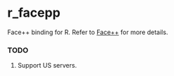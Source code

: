 r_facepp
===
Face++ binding for R. Refer to [Face++](https://www.faceplusplus.com.cn) for more details.

### TODO
1. Support US servers.